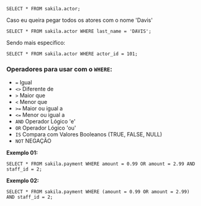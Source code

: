 ```
SELECT * FROM sakila.actor;
```

Caso eu queira pegar todos os atores com o nome 'Davis'
```
SELECT * FROM sakila.actor WHERE last_name = 'DAVIS';
```

Sendo mais especifico:
```
SELECT * FROM sakila.actor WHERE actor_id = 101;
```

### Operadores para usar com o `WHERE`:
- `=` Igual
- `<>` Diferente de
- `>` Maior que
- `<` Menor que
- `>=` Maior ou igual a
- `<=` Menor ou igual a
- `AND` Operador Lógico 'e'
- `OR` Operador Lógico 'ou'
- `IS` Compara com Valores Booleanos (TRUE, FALSE, NULL) 
- `NOT` NEGAÇÃO
 
**Exemplo 01:**
```
SELECT * FROM sakila.payment WHERE amount = 0.99 OR amount = 2.99 AND staff_id = 2;
```

**Exemplo 02:**
```
SELECT * FROM sakila.payment WHERE (amount = 0.99 OR amount = 2.99) AND staff_id = 2;
```